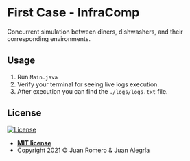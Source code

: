 # First Case - InfraComp

Concurrent simulation between diners, dishwashers, and their corresponding environments.

## Usage

1. Run `Main.java`
2. Verify your terminal for seeing live logs execution.
3. After execution you can find the `./logs/logs.txt` file.


## License

[![License](http://img.shields.io/:license-mit-blue.svg?style=flat-square)](http://badges.mit-license.org)

- **[MIT license](LICENSE)**
- Copyright 2021 © Juan Romero & Juan Alegría
